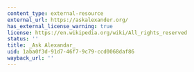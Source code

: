 ```yaml
---
content_type: external-resource
external_url: https://askalexander.org/
has_external_license_warning: true
license: https://en.wikipedia.org/wiki/All_rights_reserved
status: ''
title: _Ask Alexandar_
uid: 1aba0f3d-91d7-46f7-9c79-ccd0068daf86
wayback_url: ''
---
```

